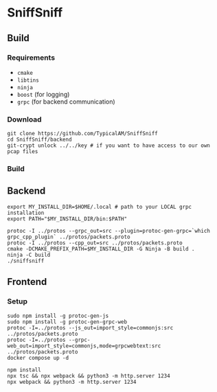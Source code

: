# SniffSniff

## Build

### Requirements

- `cmake`
- `libtins`
- `ninja`
- `boost` (for logging)
- `grpc` (for backend communication)

### Download

```
git clone https://github.com/TypicalAM/SniffSniff
cd SniffSniff/backend
git-crypt unlock ../../key # if you want to have access to our own pcap files
```

### Build

## Backend

```
export MY_INSTALL_DIR=$HOME/.local # path to your LOCAL grpc installation
export PATH="$MY_INSTALL_DIR/bin:$PATH"

protoc -I ../protos --grpc_out=src --plugin=protoc-gen-grpc=`which grpc_cpp_plugin` ../protos/packets.proto
protoc -I ../protos --cpp_out=src ../protos/packets.proto
cmake -DCMAKE_PREFIX_PATH=$MY_INSTALL_DIR -G Ninja -B build .
ninja -C build
./sniffsniff
```

## Frontend


### Setup

```
sudo npm install -g protoc-gen-js
sudo npm install -g protoc-gen-grpc-web
protoc -I=../protos --js_out=import_style=commonjs:src ../protos/packets.proto
protoc -I=../protos --grpc-web_out=import_style=commonjs,mode=grpcwebtext:src ../protos/packets.proto
docker compose up -d

npm install
npx tsc && npx webpack && python3 -m http.server 1234
npx webpack && python3 -m http.server 1234
```
